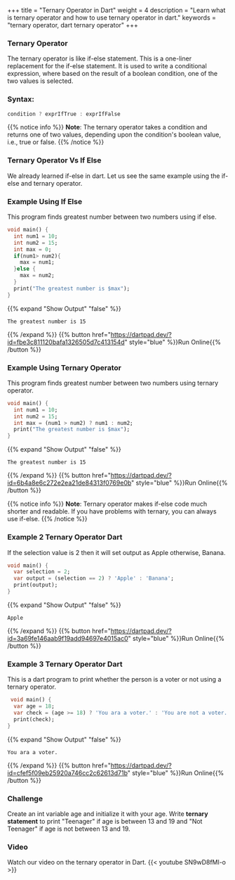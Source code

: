 +++
title = "Ternary Operator in Dart"
weight = 4
description = "Learn what is ternary operator and how to use ternary operator in dart."
keywords = "ternary operator, dart ternary operator"
+++

### Ternary Operator
The ternary operator is like if-else statement. This is a one-liner replacement for the if-else statement. It is used to write a conditional expression, where based on the result of a boolean condition, one of the two values is selected.

### Syntax:
```dart
condition ? exprIfTrue : exprIfFalse
``` 

{{% notice info %}}
**Note**:  The ternary operator takes a condition and returns one of two values, depending upon the condition's boolean value, i.e., true or false.
{{% /notice %}}


### Ternary Operator Vs If Else 
We already learned if-else in dart. Let us see the same example using the if-else and ternary operator.

### Example Using If Else
This program finds greatest number between two numbers using if else.
```dart
void main() {
  int num1 = 10;
  int num2 = 15;
  int max = 0;
  if(num1> num2){
    max = num1;
  }else {
    max = num2;
  }
  print("The greatest number is $max");
}
``` 
{{% expand "Show Output" "false" %}}
````plaintext
The greatest number is 15
````
{{% /expand %}}
{{% button href="https://dartpad.dev/?id=fbe3c811120bafa1326505d7c413154d" style="blue" %}}Run Online{{% /button %}}

### Example Using Ternary Operator
This program finds greatest number between two numbers using ternary operator.
```dart
void main() {
  int num1 = 10;
  int num2 = 15;
  int max = (num1 > num2) ? num1 : num2;
  print("The greatest number is $max");
}
``` 
{{% expand "Show Output" "false" %}}
````plaintext
The greatest number is 15
````
{{% /expand %}}
{{% button href="https://dartpad.dev/?id=6b4a8e6c272e2ea21de84313f0769e0b" style="blue" %}}Run Online{{% /button %}}

{{% notice info %}}
**Note**:  Ternary operator makes if-else code much shorter and readable. If you have problems with ternary, you can always use if-else.
{{% /notice %}}

### Example 2 Ternary Operator Dart
If the selection value is 2 then it will set output as Apple otherwise, Banana.
```dart
void main() {
  var selection = 2;
  var output = (selection == 2) ? 'Apple' : 'Banana';
  print(output);
}

``` 
{{% expand "Show Output" "false" %}}
````plaintext
Apple
````
{{% /expand %}}
{{% button href="https://dartpad.dev/?id=3a69fe146aab9f19add94697e4015ac0" style="blue" %}}Run Online{{% /button %}}

### Example 3 Ternary Operator Dart
This is a dart program to print whether the person is a voter or not using a ternary operator.
```dart
 void main() {
  var age = 18;
  var check = (age >= 18) ? 'You ara a voter.' : 'You are not a voter.';
  print(check);
}
``` 
{{% expand "Show Output" "false" %}}
````plaintext
You ara a voter.
````
{{% /expand %}}
{{% button href="https://dartpad.dev/?id=cfef5f09eb25920a746cc2c62613d71b" style="blue" %}}Run Online{{% /button %}}

### Challenge
Create an int variable age and initialize it with your age. Write **ternary statement** to print "Teenager" if age is between 13 and 19 and "Not Teenager" if age is not between 13 and 19. 


### Video
Watch our video on the ternary operator in Dart.
{{< youtube SN9wD8fMl-o >}}